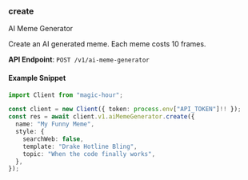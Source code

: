 
### create <a name="create"></a>
AI Meme Generator

Create an AI generated meme. Each meme costs 10 frames.

**API Endpoint**: `POST /v1/ai-meme-generator`

#### Example Snippet

```typescript
import Client from "magic-hour";

const client = new Client({ token: process.env["API_TOKEN"]!! });
const res = await client.v1.aiMemeGenerator.create({
  name: "My Funny Meme",
  style: {
    searchWeb: false,
    template: "Drake Hotline Bling",
    topic: "When the code finally works",
  },
});
```
